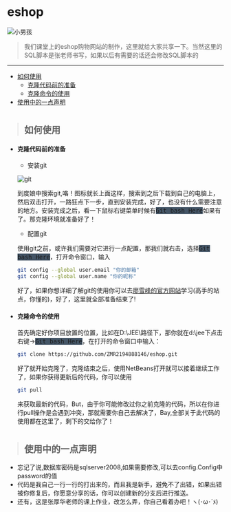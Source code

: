 # eshop
![小男孩](https://www.aboy.site/wp-content/uploads/2018/05/ABoy.png)
> 我们课堂上的eshop购物网站的制作，这里就给大家共享一下。当然这里的SQL脚本是张老师书写，如果以后有需要的话还会修改SQL脚本的

----
* [如何使用](#howtouse)
    + [克隆代码前的准备](#onready)
    + [克隆命令的使用](#usecloe)
* [使用中的一点声明](#stentcebeforuse)

#
> ### <h2 id="howtouse">如何使用</h2>
- #### 克隆代码前的准备
    - 安装git

    ![git](https://git-scm.com/favicon.ico)
    <p>到度娘中搜索git,咯！图标就长上面这样，搜索到之后下载到自己的电脑上，然后双击打开，一路狂点下一步，直到安装完成，好了，也没有什么需要注意的地方。安装完成之后，看一下鼠标右键菜单时候有<kbd><font style="background:#445566">Git bash Here</font></kbd>如果有了。那克隆环境就准备好了！</p>
    
    - 配置git
    
    <p>使用git之前，或许我们需要对它进行一点配置，那我们就右击，选择<kbd><font style="background:#445566">Git bash Here</font></kbd>，打开命令窗口，输入</p>

    ```bash
    git config --global user.email "你的邮箱"
    git config --global user.name "你的昵称"
    ```
    好了，如果你想详细了解git的使用你可以去[廖雪峰的官方网站](https://www.liaoxuefeng.com/wiki/0013739516305929606dd18361248578c67b8067c8c017b000)学习(高手的站点，你懂的)，好了，这里就全部准备结束了!
- #### 克隆命令的使用

    首先确定好你项目放置的位置，比如在D:\JEE\路径下，那你就在d:\jee下点击右键-><kbd><font style="background:#445566">Git bash Here</font></kbd>，在打开的命令窗口中输入：

    ```bash
    git clone https://github.com/ZMR2194888146/eshop.git
    ```
    好了就开始克隆了，克隆结束之后，使用NetBeans打开就可以接着继续工作了，如果你获得更新后的代码，你可以使用

    ```bash
    git pull
    ```
    来获取最新的代码，But，由于你可能修改过你之前克隆的代码，所以在你进行pull操作是会遇到冲突，那就需要你自己去解决了，Bay,全部关于此代码的使用都在这里了，剩下的交给你了！

#
> ### <h2 id="stentcebeforuse">使用中的一点声明</h2>
- 忘记了说,数据库密码是sqlserver2008,如果需要修改,可以去config.Config中password的值
- 代码是我自己一行一行的打出来的，而且我是新手，避免不了出错，如果出错被你修复后，你愿意分享的话，你可以创建新的分支后进行推送。
- 还有，这是张厚华老师的课上作业，改怎么弄，你自己看着办吧！ヽ(･ω･´ﾒ)